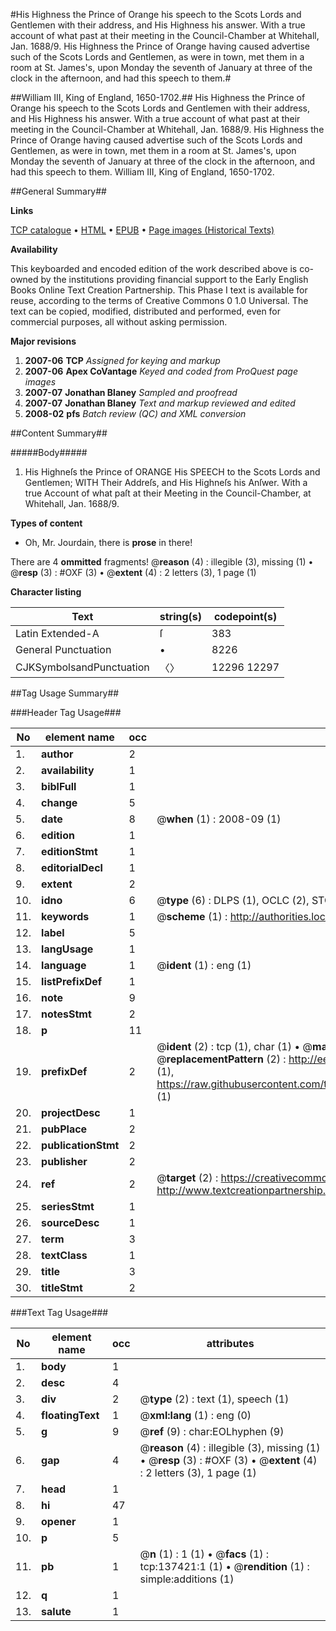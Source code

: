 #His Highness the Prince of Orange his speech to the Scots Lords and Gentlemen with their address, and His Highness his answer.  With a true account of what past at their meeting in the Council-Chamber at Whitehall, Jan. 1688/9.  His Highness the Prince of Orange having caused advertise such of the Scots Lords and Gentlemen, as were in town, met them in a room at St. James's, upon Monday the seventh of January at three of the clock in the afternoon, and had this speech to them.#

##William III, King of England, 1650-1702.##
His Highness the Prince of Orange his speech to the Scots Lords and Gentlemen with their address, and His Highness his answer.  With a true account of what past at their meeting in the Council-Chamber at Whitehall, Jan. 1688/9.  His Highness the Prince of Orange having caused advertise such of the Scots Lords and Gentlemen, as were in town, met them in a room at St. James's, upon Monday the seventh of January at three of the clock in the afternoon, and had this speech to them.
William III, King of England, 1650-1702.

##General Summary##

**Links**

[TCP catalogue](http://www.ota.ox.ac.uk/tcp/)  • 
[HTML](http://tei.it.ox.ac.uk/tcp/Texts-HTML/free/A96/A96572.html)  • 
[EPUB](http://tei.it.ox.ac.uk/tcp/Texts-EPUB/free/A96/A96572.epub) • 
[Page images (Historical Texts)](https://data.historicaltexts.jisc.ac.uk/view?pubId=eebo-297426215e&pageId=eebo-297426215e-137421-1)

**Availability**

This keyboarded and encoded edition of the
	       work described above is co-owned by the institutions
	       providing financial support to the Early English Books
	       Online Text Creation Partnership. This Phase I text is
	       available for reuse, according to the terms of Creative
	       Commons 0 1.0 Universal. The text can be copied,
	       modified, distributed and performed, even for
	       commercial purposes, all without asking permission.

**Major revisions**

1. __2007-06__ __TCP__ *Assigned for keying and markup*
1. __2007-06__ __Apex CoVantage__ *Keyed and coded from ProQuest page images*
1. __2007-07__ __Jonathan Blaney__ *Sampled and proofread*
1. __2007-07__ __Jonathan Blaney__ *Text and markup reviewed and edited*
1. __2008-02__ __pfs__ *Batch review (QC) and XML conversion*

##Content Summary##

#####Body#####

1. His Highneſs the Prince of ORANGE His SPEECH to the Scots Lords and Gentlemen; WITH Their Addreſs, and His Highneſs his Anſwer. With a true Account of what paſt at their Meeting in the Council-Chamber, at Whitehall, Jan. 1688/9.

**Types of content**

  * Oh, Mr. Jourdain, there is **prose** in there!

There are 4 **ommitted** fragments! 
 @__reason__ (4) : illegible (3), missing (1)  •  @__resp__ (3) : #OXF (3)  •  @__extent__ (4) : 2 letters (3), 1 page (1)

**Character listing**


|Text|string(s)|codepoint(s)|
|---|---|---|
|Latin Extended-A|ſ|383|
|General Punctuation|•|8226|
|CJKSymbolsandPunctuation|〈〉|12296 12297|

##Tag Usage Summary##

###Header Tag Usage###

|No|element name|occ|attributes|
|---|---|---|---|
|1.|__author__|2||
|2.|__availability__|1||
|3.|__biblFull__|1||
|4.|__change__|5||
|5.|__date__|8| @__when__ (1) : 2008-09 (1)|
|6.|__edition__|1||
|7.|__editionStmt__|1||
|8.|__editorialDecl__|1||
|9.|__extent__|2||
|10.|__idno__|6| @__type__ (6) : DLPS (1), OCLC (2), STC (1), EEBO-CITATION (1), VID (1)|
|11.|__keywords__|1| @__scheme__ (1) : http://authorities.loc.gov/ (1)|
|12.|__label__|5||
|13.|__langUsage__|1||
|14.|__language__|1| @__ident__ (1) : eng (1)|
|15.|__listPrefixDef__|1||
|16.|__note__|9||
|17.|__notesStmt__|2||
|18.|__p__|11||
|19.|__prefixDef__|2| @__ident__ (2) : tcp (1), char (1)  •  @__matchPattern__ (2) : ([0-9\-]+):([0-9IVX]+) (1), (.+) (1)  •  @__replacementPattern__ (2) : http://eebo.chadwyck.com/downloadtiff?vid=$1&page=$2 (1), https://raw.githubusercontent.com/textcreationpartnership/Texts/master/tcpchars.xml#$1 (1)|
|20.|__projectDesc__|1||
|21.|__pubPlace__|2||
|22.|__publicationStmt__|2||
|23.|__publisher__|2||
|24.|__ref__|2| @__target__ (2) : https://creativecommons.org/publicdomain/zero/1.0/ (1), http://www.textcreationpartnership.org/docs/. (1)|
|25.|__seriesStmt__|1||
|26.|__sourceDesc__|1||
|27.|__term__|3||
|28.|__textClass__|1||
|29.|__title__|3||
|30.|__titleStmt__|2||


###Text Tag Usage###

|No|element name|occ|attributes|
|---|---|---|---|
|1.|__body__|1||
|2.|__desc__|4||
|3.|__div__|2| @__type__ (2) : text (1), speech (1)|
|4.|__floatingText__|1| @__xml:lang__ (1) : eng (0)|
|5.|__g__|9| @__ref__ (9) : char:EOLhyphen (9)|
|6.|__gap__|4| @__reason__ (4) : illegible (3), missing (1)  •  @__resp__ (3) : #OXF (3)  •  @__extent__ (4) : 2 letters (3), 1 page (1)|
|7.|__head__|1||
|8.|__hi__|47||
|9.|__opener__|1||
|10.|__p__|5||
|11.|__pb__|1| @__n__ (1) : 1 (1)  •  @__facs__ (1) : tcp:137421:1 (1)  •  @__rendition__ (1) : simple:additions (1)|
|12.|__q__|1||
|13.|__salute__|1||

